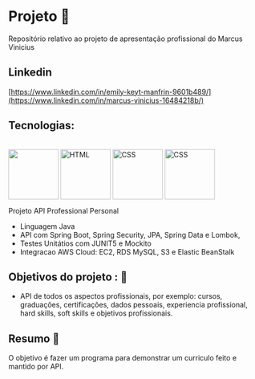 # Projeto 💼 

Repositório relativo ao projeto de apresentação profissional do Marcus Vinicius

## Linkedin

[https://www.linkedin.com/in/emily-keyt-manfrin-9601b489/](https://www.linkedin.com/in/marcus-vinicius-16484218b/)


## Tecnologias: 

<div style="display: inline_block theme=radical" align="justify"><br>
  <img align="center" width="100" src="https://cdn.jsdelivr.net/gh/devicons/devicon/icons/java/java-original-wordmark.svg">
  <img align="center" width="100" src="https://cdn.jsdelivr.net/gh/devicons/devicon/icons/spring/spring-original-wordmark.svg" alt="HTML">
  <img align="center" width="100" src="https://cdn.jsdelivr.net/gh/devicons/devicon/icons/mysql/mysql-original-wordmark.svg" alt="CSS">
  <img align="center" width="100" src="https://cdn.jsdelivr.net/gh/devicons/devicon/icons/amazonwebservices/amazonwebservices-original-wordmark.svg" alt="CSS">
</div>

Projeto API Professional Personal

- Linguagem Java
- API com Spring Boot, Spring Security, JPA, Spring Data e Lombok,
- Testes Unitátios com JUNIT5 e Mockito
- Integracao AWS Cloud: EC2, RDS MySQL, S3 e Elastic BeanStalk

## Objetivos do projeto : 📖

- API de todos os aspectos profissionais, por exemplo: cursos, graduações, certificações, dados pessoais, experiencia profissional, hard skills, soft skills e objetivos profissionais.

## Resumo 📖 

O objetivo é fazer um programa para demonstrar um curriculo feito e mantido por API.
